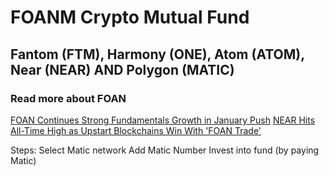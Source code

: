 # FOANM Crypto Mutual Fund

## Fantom (FTM), Harmony (ONE), Atom (ATOM), Near (NEAR) AND Polygon (MATIC)
### Read more about FOAN 
[FOAN Continues Strong Fundamentals Growth in January Push](https://coinmarketcap.com/alexandria/article/foan-continues-strong-fundamentals-growth-in-january-push)
[NEAR Hits All-Time High as Upstart Blockchains Win With 'FOAN Trade'](https://www.coindesk.com/markets/2022/01/12/near-hits-all-time-high-as-upstart-blockchains-win-with-foan-trade/)


Steps:
Select Matic network
Add Matic Number
Invest into fund (by paying Matic)
